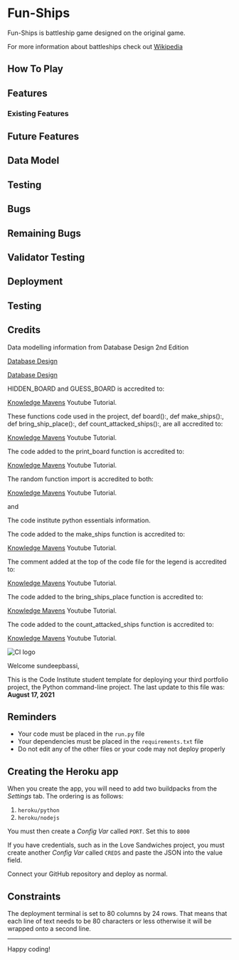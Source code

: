 # Fun-Ships
Fun-Ships is battleship game designed on the original game.  

For more information about battleships check out [Wikipedia](https://en.wikipedia.org/wiki/Battleship_(game)])

## How To Play


## Features


### Existing Features


## Future Features



##  Data Model



##  Testing



##  Bugs


##  Remaining Bugs



##  Validator Testing



##  Deployment



##  Testing



##  Credits

Data modelling information from Database Design 2nd Edition

[Database Design](https://opentextbc.ca/dbdesign01/chapter/chapter-4-types-of-database-models/)

[Database Design](https://opentextbc.ca/dbdesign01/chapter/chapter-5-data-modelling/)

HIDDEN_BOARD and GUESS_BOARD is accredited to:

[Knowledge Mavens](https://www.youtube.com/watch?v=tF1WRCrd_HQ&t=66s) Youtube Tutorial.

These functions code used in the project, def board():, def make_ships():, def bring_ship_place():, def count_attacked_ships():,
are all accredited to:

[Knowledge Mavens](https://www.youtube.com/watch?v=tF1WRCrd_HQ&t=66s) Youtube Tutorial.

The code added to the print_board function is accredited to:

[Knowledge Mavens](https://www.youtube.com/watch?v=tF1WRCrd_HQ&t=66s) Youtube Tutorial.

The random function import is accredited to both:

[Knowledge Mavens](https://www.youtube.com/watch?v=tF1WRCrd_HQ&t=66s) Youtube Tutorial.

and

The code institute python essentials information.

The code added to the make_ships function is accredited to:

[Knowledge Mavens](https://www.youtube.com/watch?v=tF1WRCrd_HQ&t=66s) Youtube Tutorial.

The comment added at the top of the code file for the legend is accredited to:

[Knowledge Mavens](https://www.youtube.com/watch?v=tF1WRCrd_HQ&t=66s) Youtube Tutorial.

The code added to the bring_ships_place function is accredited to:

[Knowledge Mavens](https://www.youtube.com/watch?v=tF1WRCrd_HQ&t=66s) Youtube Tutorial.

The code added to the count_attacked_ships function  is accredited to:

[Knowledge Mavens](https://www.youtube.com/watch?v=tF1WRCrd_HQ&t=66s) Youtube Tutorial.

















    
























![CI logo](https://codeinstitute.s3.amazonaws.com/fullstack/ci_logo_small.png)

Welcome sundeepbassi,

This is the Code Institute student template for deploying your third portfolio project, the Python command-line project. The last update to this file was: **August 17, 2021**

## Reminders

* Your code must be placed in the `run.py` file
* Your dependencies must be placed in the `requirements.txt` file
* Do not edit any of the other files or your code may not deploy properly

## Creating the Heroku app

When you create the app, you will need to add two buildpacks from the _Settings_ tab. The ordering is as follows:

1. `heroku/python`
2. `heroku/nodejs`

You must then create a _Config Var_ called `PORT`. Set this to `8000`

If you have credentials, such as in the Love Sandwiches project, you must create another _Config Var_ called `CREDS` and paste the JSON into the value field.

Connect your GitHub repository and deploy as normal.

## Constraints

The deployment terminal is set to 80 columns by 24 rows. That means that each line of text needs to be 80 characters or less otherwise it will be wrapped onto a second line.

-----
Happy coding!